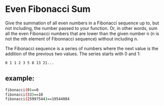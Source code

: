 # Even Fibonacci Sum

Give the summation of all even numbers in a Fibonacci sequence up to, but not including, the number passed to your function. Or, in other words, sum all the even Fibonacci numbers that are lower than the given number n (n is not the nth element of Fibonnacci sequence) without including n.

The Fibonacci sequence is a series of numbers where the next value is the addition of the previous two values. The series starts with 0 and 1:

```bash
0 1 1 2 3 5 8 13 21...
```

## example:

```bash
fibonacci(0)==0
fibonacci(33)==10
fibonacci(25997544)==19544084
```